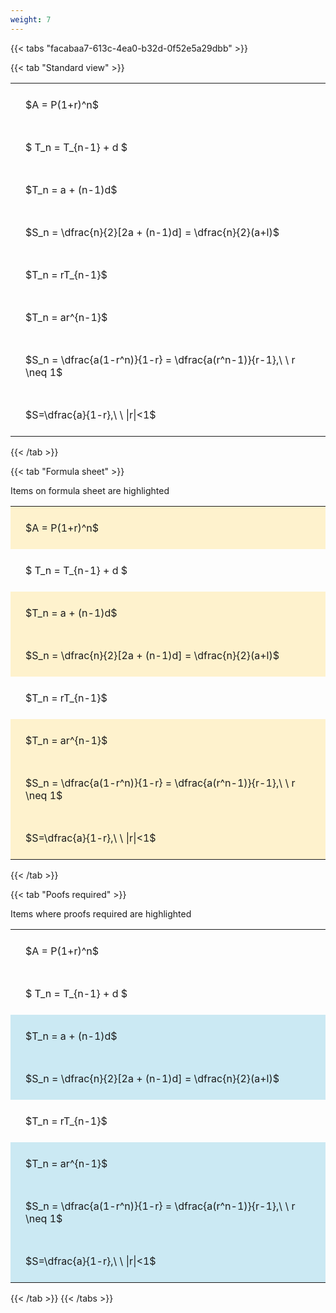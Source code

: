 ```yaml
---
weight: 7
---
```


{{< tabs "facabaa7-613c-4ea0-b32d-0f52e5a29dbb" >}}

{{< tab "Standard view" >}}

<style type="text/css">
#T_9890a th.col_heading {
  text-align: left;
  font-size: 1em;
}
#T_9890a td {
  text-align: left;
  font-size: 1em;
  padding: 1.5em;
}
</style>
<table id="T_9890a">
  <thead>
  </thead>
  <tbody>
    <tr>
      <td id="T_9890a_row0_col0" class="data row0 col0" >$A = P(1+r)^n$</td>
    </tr>
    <tr>
      <td id="T_9890a_row1_col0" class="data row1 col0" >$ T_n = T_{n-1} + d $</td>
    </tr>
    <tr>
      <td id="T_9890a_row2_col0" class="data row2 col0" >$T_n = a + (n-1)d$</td>
    </tr>
    <tr>
      <td id="T_9890a_row3_col0" class="data row3 col0" >$S_n = \dfrac{n}{2}[2a + (n-1)d] = \dfrac{n}{2}(a+l)$</td>
    </tr>
    <tr>
      <td id="T_9890a_row4_col0" class="data row4 col0" >$T_n = rT_{n-1}$</td>
    </tr>
    <tr>
      <td id="T_9890a_row5_col0" class="data row5 col0" >$T_n = ar^{n-1}$</td>
    </tr>
    <tr>
      <td id="T_9890a_row6_col0" class="data row6 col0" >$S_n = \dfrac{a(1-r^n)}{1-r} = \dfrac{a(r^n-1)}{r-1},\ \  r \neq 1$</td>
    </tr>
    <tr>
      <td id="T_9890a_row7_col0" class="data row7 col0" >$S=\dfrac{a}{1-r},\ \ |r|<1$</td>
    </tr>
  </tbody>
</table>
{{< /tab >}}

{{< tab "Formula sheet" >}}

Items on formula sheet are highlighted 
<br>
<style type="text/css">
#T_c138e th.col_heading {
  text-align: left;
  font-size: 1em;
}
#T_c138e td {
  text-align: left;
  font-size: 1em;
  padding: 1.5em;
}
#T_c138e_row0_col0, #T_c138e_row2_col0, #T_c138e_row3_col0, #T_c138e_row5_col0, #T_c138e_row6_col0, #T_c138e_row7_col0 {
  background-color: rgba(255,194,10, 0.2);
}
#T_c138e_row1_col0, #T_c138e_row4_col0 {
  background-color: rgba(0,0,0,0);
}
</style>
<table id="T_c138e">
  <thead>
  </thead>
  <tbody>
    <tr>
      <td id="T_c138e_row0_col0" class="data row0 col0" >$A = P(1+r)^n$</td>
    </tr>
    <tr>
      <td id="T_c138e_row1_col0" class="data row1 col0" >$ T_n = T_{n-1} + d $</td>
    </tr>
    <tr>
      <td id="T_c138e_row2_col0" class="data row2 col0" >$T_n = a + (n-1)d$</td>
    </tr>
    <tr>
      <td id="T_c138e_row3_col0" class="data row3 col0" >$S_n = \dfrac{n}{2}[2a + (n-1)d] = \dfrac{n}{2}(a+l)$</td>
    </tr>
    <tr>
      <td id="T_c138e_row4_col0" class="data row4 col0" >$T_n = rT_{n-1}$</td>
    </tr>
    <tr>
      <td id="T_c138e_row5_col0" class="data row5 col0" >$T_n = ar^{n-1}$</td>
    </tr>
    <tr>
      <td id="T_c138e_row6_col0" class="data row6 col0" >$S_n = \dfrac{a(1-r^n)}{1-r} = \dfrac{a(r^n-1)}{r-1},\ \  r \neq 1$</td>
    </tr>
    <tr>
      <td id="T_c138e_row7_col0" class="data row7 col0" >$S=\dfrac{a}{1-r},\ \ |r|<1$</td>
    </tr>
  </tbody>
</table>
{{< /tab >}}

{{< tab "Poofs required" >}}

Items where proofs required are highlighted 
<br>
<style type="text/css">
#T_a09fc th.col_heading {
  text-align: left;
  font-size: 1em;
}
#T_a09fc td {
  text-align: left;
  font-size: 1em;
  padding: 1.5em;
}
#T_a09fc_row0_col0, #T_a09fc_row1_col0, #T_a09fc_row4_col0 {
  background-color: rgba(0,0,0,0);
}
#T_a09fc_row2_col0, #T_a09fc_row3_col0, #T_a09fc_row5_col0, #T_a09fc_row6_col0, #T_a09fc_row7_col0 {
  background-color: rgba(0,150,200, 0.2);
}
</style>
<table id="T_a09fc">
  <thead>
  </thead>
  <tbody>
    <tr>
      <td id="T_a09fc_row0_col0" class="data row0 col0" >$A = P(1+r)^n$</td>
    </tr>
    <tr>
      <td id="T_a09fc_row1_col0" class="data row1 col0" >$ T_n = T_{n-1} + d $</td>
    </tr>
    <tr>
      <td id="T_a09fc_row2_col0" class="data row2 col0" >$T_n = a + (n-1)d$</td>
    </tr>
    <tr>
      <td id="T_a09fc_row3_col0" class="data row3 col0" >$S_n = \dfrac{n}{2}[2a + (n-1)d] = \dfrac{n}{2}(a+l)$</td>
    </tr>
    <tr>
      <td id="T_a09fc_row4_col0" class="data row4 col0" >$T_n = rT_{n-1}$</td>
    </tr>
    <tr>
      <td id="T_a09fc_row5_col0" class="data row5 col0" >$T_n = ar^{n-1}$</td>
    </tr>
    <tr>
      <td id="T_a09fc_row6_col0" class="data row6 col0" >$S_n = \dfrac{a(1-r^n)}{1-r} = \dfrac{a(r^n-1)}{r-1},\ \  r \neq 1$</td>
    </tr>
    <tr>
      <td id="T_a09fc_row7_col0" class="data row7 col0" >$S=\dfrac{a}{1-r},\ \ |r|<1$</td>
    </tr>
  </tbody>
</table>
{{< /tab >}}
{{< /tabs >}}